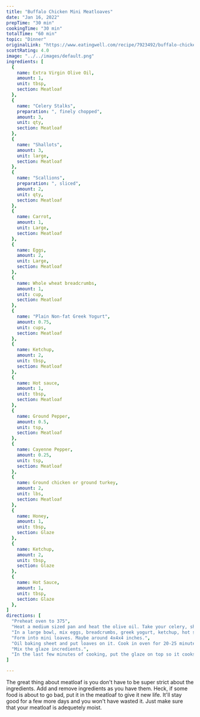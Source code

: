 ```yaml
---
title: "Buffalo Chicken Mini Meatloaves"
date: "Jan 16, 2022"
prepTime: "30 min" 
cookingTime: "30 min"
totalTime: "60 min"
topic: "Dinner"
originalLink: "https://www.eatingwell.com/recipe/7923492/buffalo-chicken-mini-meatloaves/"
scottRating: 4.0
image: "../../images/default.png"
ingredients: [
  {
    name: Extra Virgin Olive Oil,
    amount: 1,
    unit: tbsp,
    section: Meatloaf
  },
  {
    name: "Celery Stalks",
    preparation: ", finely chopped",
    amount: 3,
    unit: qty,
    section: Meatloaf
  },
  {
    name: "Shallots",
    amount: 3,
    unit: large,
    section: Meatloaf
  },
  {
    name: "Scallions",
    preparation: ", sliced",
    amount: 2,
    unit: qty,
    section: Meatloaf
  },
  {
    name: Carrot,
    amount: 1,
    unit: Large,
    section: Meatloaf
  },
  {
    name: Eggs,
    amount: 2,
    unit: Large,
    section: Meatloaf
  },
  {
    name: Whole wheat breadcrumbs,
    amount: 1,
    unit: cup,
    section: Meatloaf
  },
  {
    name: "Plain Non-fat Greek Yogurt",
    amount: 0.75,
    unit: cups,
    section: Meatloaf
  },
  {
    name: Ketchup,
    amount: 2,
    unit: tbsp,
    section: Meatloaf
  },
  {
    name: Hot sauce,
    amount: 1,
    unit: tbsp,
    section: Meatloaf
  },
  {
    name: Ground Pepper,
    amount: 0.5,
    unit: tsp,
    section: Meatloaf
  },
  {
    name: Cayenne Pepper,
    amount: 0.25,
    unit: tsp,
    section: Meatloaf
  },
  {
    name: Ground chicken or ground turkey,
    amount: 2,
    unit: lbs,
    section: Meatloaf
  },
  {
    name: Honey,
    amount: 1,
    unit: tbsp,
    section: Glaze
  },
  {
    name: Ketchup,
    amount: 2,
    unit: tbsp,
    section: Glaze
  },
  {
    name: Hot Sauce,
    amount: 1,
    unit: tbsp,
    section: Glaze
  },
]
directions: [
  "Preheat oven to 375",
  "Heat a medium sized pan and heat the olive oil. Take your celery, shallots, scallions, and carrot and cook until softened.",
  "In a large bowl, mix eggs, breadcrumbs, greek yogurt, ketchup, hot sauce, black pepper, cayenne pepper, ground meat, and cooked vegetables. Mix.",
  "Form into mini loaves. Maybe around 4x4x4 inches.",
  "Oil baking sheet and put loaves on it. Cook in oven for 20-25 minutes. Really until temp reaches 165 internally.",
  "Mix the glaze incredients.",
  "In the last few minutes of cooking, put the glaze on top so it cooks a bit."
]

---
```


The great thing about meatloaf is you don't have to be super strict about the ingredients. Add and remove ingredients as you have them. Heck, if some food is about to go bad, put it in the meatloaf to give it new life. It'll stay good for a few more days and you won't have wasted it. Just make sure that your meatloaf is adequetely moist.